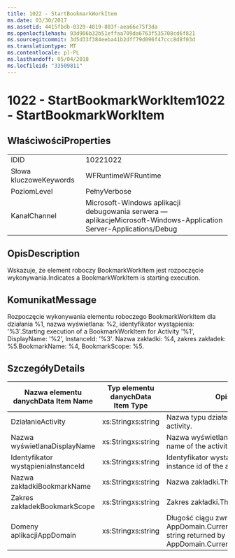 ```yaml
---
title: 1022 - StartBookmarkWorkItem
ms.date: 03/30/2017
ms.assetid: 4415fbdb-0329-4019-803f-aea66e75f3da
ms.openlocfilehash: 93d906b32b51effaa709da6763f535708cd6f821
ms.sourcegitcommit: 3d5d33f384eeba41b2dff79d096f47ccc8d8f03d
ms.translationtype: MT
ms.contentlocale: pl-PL
ms.lasthandoff: 05/04/2018
ms.locfileid: "33509811"
---
```

# <a name="1022---startbookmarkworkitem"></a><span data-ttu-id="22cdd-102">1022 - StartBookmarkWorkItem</span><span class="sxs-lookup"><span data-stu-id="22cdd-102">1022 - StartBookmarkWorkItem</span></span>
## <a name="properties"></a><span data-ttu-id="22cdd-103">Właściwości</span><span class="sxs-lookup"><span data-stu-id="22cdd-103">Properties</span></span>  
  
|||  
|-|-|  
|<span data-ttu-id="22cdd-104">ID</span><span class="sxs-lookup"><span data-stu-id="22cdd-104">ID</span></span>|<span data-ttu-id="22cdd-105">1022</span><span class="sxs-lookup"><span data-stu-id="22cdd-105">1022</span></span>|  
|<span data-ttu-id="22cdd-106">Słowa kluczowe</span><span class="sxs-lookup"><span data-stu-id="22cdd-106">Keywords</span></span>|<span data-ttu-id="22cdd-107">WFRuntime</span><span class="sxs-lookup"><span data-stu-id="22cdd-107">WFRuntime</span></span>|  
|<span data-ttu-id="22cdd-108">Poziom</span><span class="sxs-lookup"><span data-stu-id="22cdd-108">Level</span></span>|<span data-ttu-id="22cdd-109">Pełny</span><span class="sxs-lookup"><span data-stu-id="22cdd-109">Verbose</span></span>|  
|<span data-ttu-id="22cdd-110">Kanał</span><span class="sxs-lookup"><span data-stu-id="22cdd-110">Channel</span></span>|<span data-ttu-id="22cdd-111">Microsoft-Windows aplikacji debugowania serwera — aplikacje</span><span class="sxs-lookup"><span data-stu-id="22cdd-111">Microsoft-Windows-Application Server-Applications/Debug</span></span>|  
  
## <a name="description"></a><span data-ttu-id="22cdd-112">Opis</span><span class="sxs-lookup"><span data-stu-id="22cdd-112">Description</span></span>  
 <span data-ttu-id="22cdd-113">Wskazuje, że element roboczy BookmarkWorkItem jest rozpoczęcie wykonywania.</span><span class="sxs-lookup"><span data-stu-id="22cdd-113">Indicates a BookmarkWorkItem is starting execution.</span></span>  
  
## <a name="message"></a><span data-ttu-id="22cdd-114">Komunikat</span><span class="sxs-lookup"><span data-stu-id="22cdd-114">Message</span></span>  
 <span data-ttu-id="22cdd-115">Rozpoczęcie wykonywania elementu roboczego BookmarkWorkItem dla działania %1, nazwa wyświetlana: %2, identyfikator wystąpienia: '%3'.</span><span class="sxs-lookup"><span data-stu-id="22cdd-115">Starting execution of a BookmarkWorkItem for Activity '%1', DisplayName: '%2', InstanceId: '%3'.</span></span>  <span data-ttu-id="22cdd-116">Nazwa zakładki: %4, zakres zakładek: %5.</span><span class="sxs-lookup"><span data-stu-id="22cdd-116">BookmarkName: %4, BookmarkScope: %5.</span></span>  
  
## <a name="details"></a><span data-ttu-id="22cdd-117">Szczegóły</span><span class="sxs-lookup"><span data-stu-id="22cdd-117">Details</span></span>  
  
|<span data-ttu-id="22cdd-118">Nazwa elementu danych</span><span class="sxs-lookup"><span data-stu-id="22cdd-118">Data Item Name</span></span>|<span data-ttu-id="22cdd-119">Typ elementu danych</span><span class="sxs-lookup"><span data-stu-id="22cdd-119">Data Item Type</span></span>|<span data-ttu-id="22cdd-120">Opis</span><span class="sxs-lookup"><span data-stu-id="22cdd-120">Description</span></span>|  
|--------------------|--------------------|-----------------|  
|<span data-ttu-id="22cdd-121">Działanie</span><span class="sxs-lookup"><span data-stu-id="22cdd-121">Activity</span></span>|<span data-ttu-id="22cdd-122">xs:String</span><span class="sxs-lookup"><span data-stu-id="22cdd-122">xs:string</span></span>|<span data-ttu-id="22cdd-123">Nazwa typu działania.</span><span class="sxs-lookup"><span data-stu-id="22cdd-123">The type name of the activity.</span></span>|  
|<span data-ttu-id="22cdd-124">Nazwa wyświetlana</span><span class="sxs-lookup"><span data-stu-id="22cdd-124">DisplayName</span></span>|<span data-ttu-id="22cdd-125">xs:String</span><span class="sxs-lookup"><span data-stu-id="22cdd-125">xs:string</span></span>|<span data-ttu-id="22cdd-126">Nazwa wyświetlana działania.</span><span class="sxs-lookup"><span data-stu-id="22cdd-126">The display name of the activity.</span></span>|  
|<span data-ttu-id="22cdd-127">Identyfikator wystąpienia</span><span class="sxs-lookup"><span data-stu-id="22cdd-127">InstanceId</span></span>|<span data-ttu-id="22cdd-128">xs:String</span><span class="sxs-lookup"><span data-stu-id="22cdd-128">xs:string</span></span>|<span data-ttu-id="22cdd-129">Identyfikator wystąpienia działania.</span><span class="sxs-lookup"><span data-stu-id="22cdd-129">The instance id of the activity.</span></span>|  
|<span data-ttu-id="22cdd-130">Nazwa zakładki</span><span class="sxs-lookup"><span data-stu-id="22cdd-130">BookmarkName</span></span>|<span data-ttu-id="22cdd-131">xs:String</span><span class="sxs-lookup"><span data-stu-id="22cdd-131">xs:string</span></span>|<span data-ttu-id="22cdd-132">Nazwa zakładki.</span><span class="sxs-lookup"><span data-stu-id="22cdd-132">The name of the bookmark.</span></span>|  
|<span data-ttu-id="22cdd-133">Zakres zakładek</span><span class="sxs-lookup"><span data-stu-id="22cdd-133">BookmarkScope</span></span>|<span data-ttu-id="22cdd-134">xs:String</span><span class="sxs-lookup"><span data-stu-id="22cdd-134">xs:string</span></span>|<span data-ttu-id="22cdd-135">Zakres zakładki.</span><span class="sxs-lookup"><span data-stu-id="22cdd-135">The scope of the bookmark.</span></span>|  
|<span data-ttu-id="22cdd-136">Domeny aplikacji</span><span class="sxs-lookup"><span data-stu-id="22cdd-136">AppDomain</span></span>|<span data-ttu-id="22cdd-137">xs:String</span><span class="sxs-lookup"><span data-stu-id="22cdd-137">xs:string</span></span>|<span data-ttu-id="22cdd-138">Długość ciągu zwróconego przez AppDomain.CurrentDomain.FriendlyName.</span><span class="sxs-lookup"><span data-stu-id="22cdd-138">The string returned by AppDomain.CurrentDomain.FriendlyName.</span></span>|

